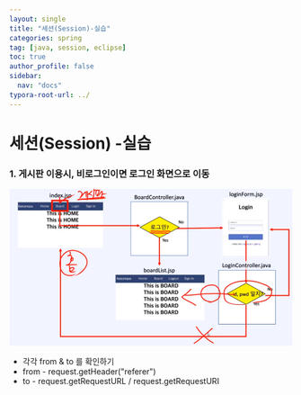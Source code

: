 ```yaml
---
layout: single
title: "세션(Session)-실습"
categories: spring
tag: [java, session, eclipse]
toc: true
author_profile: false
sidebar:
  nav: "docs"
typora-root-url: ../
---
```


# 세션(Session) -실습

### 1. 게시판 이용시, 비로그인이면 로그인 화면으로 이동 

 ![image-20230614211021217](/images/2023-06-12-jun12session/image-20230614211021217.png)

- 각각 from & to 를 확인하기 
- from - request.getHeader("referer")
- to - request.getRequestURL / request.getRequestURI

​     
